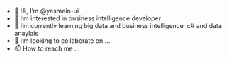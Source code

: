 - 👋 Hi, I’m @yasmein-ui
- 👀 I’m interested in business intelligence developer
- 🌱 I’m currently learning big data and business intelligence ,c# and data anaylais 
- 💞️ I’m looking to collaborate on ...
- 📫 How to reach me ...

<!---
yasmein-ui/yasmein-ui is a ✨ special ✨ repository because its `README.md` (this file) appears on your GitHub profile.
You can click the Preview link to take a look at your changes.
--->
